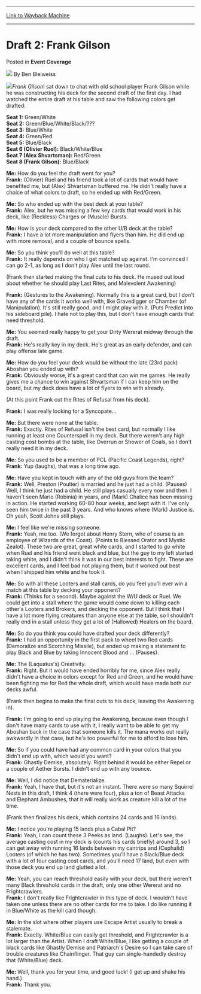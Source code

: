 
---
[Link to Wayback Machine](https://web.archive.org/web/20201128031410/https://magic.wizards.com/en/articles/archive/event-coverage/draft-2-frank-gilson-2000-01-01)

[_metadata_:author]:- "Ben Bleiweiss"
[_metadata_:description]:- "Frank GilsonI sat down to chat with old school player Frank Gilson while he was constructing his deck for the second draft of the first day. I had watched the entire draft at his table and saw the following colors get drafted:"
[_metadata_:generator]:- "Drupal 7 (http://drupal.org)"
[_metadata_:node]:- "823601"
[_metadata_:publish_date]:- "2000-01-01"
[_metadata_:source]:- "div-main-content"
[_metadata_:title]:- "Draft 2: Frank Gilson"
[_metadata_:wayback_capture_timestamp]:- "2020-11-28 03:14:10"
[_metadata_:wayback_raw_url]:- "https://web.archive.org/web/20201128031410id_/https://magic.wizards.com/en/articles/archive/event-coverage/draft-2-frank-gilson-2000-01-01"
[_metadata_:wayback_url]:- "https://magic.wizards.com/en/articles/archive/event-coverage/draft-2-frank-gilson-2000-01-01"
---


Draft 2: Frank Gilson
=====================



 Posted in **Event Coverage**







![](https://media.magic.wizards.com/styles/auth_small/public/images/person/authorpic_benbleiweiss.jpg)
By Ben Bleiweiss











![](https://media.magic.wizards.com/image_legacy_migration/sideboard/images/ptsd02/a720.jpg)*Frank Gilson*I sat down to chat with old school player Frank Gilson while he was constructing his deck for the second draft of the first day. I had watched the entire draft at his table and saw the following colors get drafted:


**Seat 1:** Green/White  
**Seat 2:** Green/Blue/White/Black/???  
**Seat 3:** Blue/White  
**Seat 4:** Green/Red  
**Seat 5:** Blue/Black  
**Seat 6 (Olivier Ruel):** Black/White/Blue  
**Seat 7 (Alex Shvartsman):** Red/Green  
**Seat 8 (Frank Gilson):** Blue/Black


**Me:** How do you feel the draft went for you?  
**Frank:** (Olivier) Ruel and his friend took a lot of cards that would have benefited me, but (Alex) Shvartsman buffered me. He didn't really have a choice of what colors to draft, so he ended up with Red/Green.


**Me:** So who ended up with the best deck at your table?  
 **Frank:** Alex, but he was missing a few key cards that would work in his deck, like (Reckless) Charges or (Muscle) Bursts.


**Me:** How is your deck compared to the other U/B deck at the table?  
**Frank:** I have a lot more manipulation and flyers than him. He did end up with more removal, and a couple of bounce spells.


**Me:** So you think you'll do well at this table?  
**Frank:** It really depends on who I get matched up against. I'm convinced I can go 2-1, as long as I don't play Alex until the last round. 


(Frank then started making the final cuts to his deck. He mused out loud about whether he should play Last Rites, and Malevolent Awakening)


**Frank:** (Gestures to the Awakening). Normally this is a great card, but I don't have any of the cards it works well with, like Gravedigger or Chamber (of Manipulation). It's still really good, and I might play with it. (Puts Predict into his sideboard pile). I hate not to play this, but I don't have enough cards that need threshold.


**Me:** You seemed really happy to get your Dirty Wererat midway through the draft.  
**Frank:** He's really key in my deck. He's great as an early defender, and can play offense late game.


**Me:** How do you feel your deck would be without the late (23rd pack) Aboshan you ended up with?  
**Frank:** Obviously worse, it's a great card that can win me games. He really gives me a chance to win against Shvartsman if I can keep him on the board, but my deck does have a lot of flyers to win with already.


(At this point Frank cut the Rites of Refusal from his deck).


**Frank:** I was really looking for a Syncopate...


**Me:** But there were none at the table.  
**Frank:** Exactly. Rites of Refusal isn't the best card, but normally I like running at least one Counterspell in my deck. But there weren't any high casting cost bombs at the table, like Overrun or Shower of Coals, so I don't really need it in my deck.


**Me:** So you used to be a member of PCL (Pacific Coast Legends), right?  
**Frank:** Yup (laughs), that was a long time ago.


**Me:** Have you kept in touch with any of the old guys from the team?  
**Frank:** Well, Preston (Poulter) is married and he just had a child. (Pauses) Well, I think he just had a child. He still plays casually every now and then. I haven't seen Mario (Robinia) in years, and (Mark) Chalice has been missing in action. He started working 60-80 hour weeks, and kept with it. I've only seen him twice in the past 3 years. And who knows where (Mark) Justice is. Oh yeah, Scott Johns still plays.


**Me:** I feel like we're missing someone.  
**Frank:** Yeah, me too. (We forgot about Henry Stern, who of course is an employee of Wizards of the Coast). (Points to Blessed Orator and Mystic Zealot). These two are great, great white cards, and I started to go white when Ruel and his friend went black and blue, but the guy to my left started taking white, and I didn't think it was in our best interests to fight. These are excellent cards, and I feel bad not playing them, but it worked out best when I shipped him white and he took it.


**Me:** So with all these Looters and stall cards, do you feel you'll ever win a match at this table by decking your opponent?  
**Frank:** (Thinks for a second). Maybe against the W/U deck or Ruel. We could get into a stall where the game would come down to killing each other's Looters and Brokers, and decking the opponent. But I think that I have a lot more flying creatures than anyone else at the table, so I shouldn't really end in a stall unless they get a lot of (Hallowed) Healers on the board.


**Me:** So do you think you could have drafted your deck differently?  
**Frank:** I had an opportunity in the first pack to wheel two Red cards (Demoralize and Scorching Missile), but ended up making a statement to play Black and Blue by taking Innocent Blood and ... (Pauses).


**Me:** The (Laquatus's) Creativity.  
**Frank:** Right. But it would have ended horribly for me, since Alex really didn't have a choice in colors except for Red and Green, and he would have been fighting me for Red the whole draft, which would have made both our decks awful.


(Frank then begins to make the final cuts to his deck, leaving the Awakening in).


**Frank:** I'm going to end up playing the Awakening, because even though I don't have many cards to use with it, I really want to be able to get my Aboshan back in the case that someone kills it. The mana works out really awkwardly in that case, but he's too powerful for me to afford to lose him.


**Me:** So if you could have had any common card in your colors that you didn't end up with, which would you want?  
**Frank:** Ghastly Demise, absolutely. Right behind it would be either Repel or a couple of Aether Bursts. I didn't end up with any bounce.


**Me:** Well, I did notice that Dematerialize.  
**Frank:** Yeah, I have that, but it's not an instant. There were so many Squirrel Nests in this draft, I think 4 (there were four), plus a ton of Beast Attacks and Elephant Ambushes, that it will really work as creature kill a lot of the time.


(Frank then finalizes his deck, which contains 24 cards and 16 lands).


**Me:** I notice you're playing 15 lands plus a Cabal Pit?  
**Frank:** Yeah, I can count these 3 Peeks as land. (Laughs). Let's see, the average casting cost in my deck is (counts his cards briefly) around 3, so I can get away with running 16 lands between my cantrips and (Cephalid) Looters (of which he has two). Sometimes you'll have a Black/Blue deck with a lot of four casting cost cards, and you'll need 17 land, but even with those deck you end up land glutted a lot. 


**Me:** Yeah, you can reach threshold easily with your deck, but there weren't many Black threshold cards in the draft, only one other Wererat and no Frightcrawlers.  
**Frank:** I don't really like Frightcrawler in this type of deck. I wouldn't have taken one unless there are no other cards for me to take. I do like running it in Blue/White as the kill card though.


**Me:** In the slot where other players use Escape Artist usually to break a stalemate.  
**Frank:** Exactly. White/Blue can easily get threshold, and Frightcrawler is a lot larger than the Artist. When I draft White/Blue, I like getting a couple of black cards like Ghastly Demise and Patriarch's Desire so I can take care of trouble creatures like Chainflinger. That guy can single-handedly destroy that (White/Blue) deck.


**Me:** Well, thank you for your time, and good luck! (I get up and shake his hand.)  
**Frank:** Thank you.







